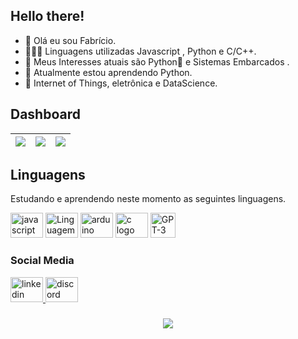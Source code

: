 ## Hello there!

- 👋 Olá eu sou Fabrício.
- 👨🏻‍💻 Linguagens utilizadas Javascript , Python e C/C++.
- 👀 Meus Interesses atuais são Python🐍 e Sistemas Embarcados .
- 🌱 Atualmente estou aprendendo Python. 
- 💞️ Internet of Things, eletrônica e DataScience.


## Dashboard

| ![](http://github-profile-summary-cards.vercel.app/api/cards/stats?username=FabriNeves&theme=transparent) | ![](http://github-profile-summary-cards.vercel.app/api/cards/repos-per-language?username=FabriNeves&hide=Html&theme=transparent) | ![](http://github-profile-summary-cards.vercel.app/api/cards/most-commit-language?username=FabriNeves&theme=transparent) |
| :-: | :-: | :-: |
## Linguagens  
Estudando e aprendendo neste momento as seguintes linguagens.

<div align="left" style="display: inline_block">
  <img src="https://cdn.jsdelivr.net/gh/devicons/devicon/icons/javascript/javascript-original.svg" height="40" width="52" alt="javascript logo"  />
  <img src="https://cdn.jsdelivr.net/gh/devicons/devicon@latest/icons/python/python-original-wordmark.svg"  height="40" width="52" alt="Linguagem da Cobrinha"/>       
  <img src="https://cdn.jsdelivr.net/gh/devicons/devicon/icons/arduino/arduino-original.svg" height="40" width="52" alt="arduino logo"  />
  <img src="https://cdn.jsdelivr.net/gh/devicons/devicon/icons/c/c-original.svg" height="40" width="52" alt="c logo"  />
  <img src="https://upload.wikimedia.org/wikipedia/commons/0/04/ChatGPT_logo.svg" height="40" alt="GPT-3 logo"  />
</div>

### Social Media

<div align="left">
  <a href="https://www.linkedin.com/" target="_blank">
    <img src="https://raw.githubusercontent.com/maurodesouza/profile-readme-generator/master/src/assets/icons/social/linkedin/default.svg" width="52" height="40" alt="linkedin logo"  />
  </a>
  <a href="Fabrício Neves#9268" target="_blank">
    <img src="https://raw.githubusercontent.com/maurodesouza/profile-readme-generator/master/src/assets/icons/social/discord/default.svg" width="52" height="40" alt="discord logo"  />
  </a>
</div>

###

<div align="center">
  <img src="https://profile-counter.glitch.me/FabriNeves/count.svg?"  />
</div>

<!---
FaSn0w/FaSn0w is a ✨ special ✨ repository because its `README.md` (this file) appears on your GitHub profile.
You can click the Preview link to take a look at your changes.
--->
